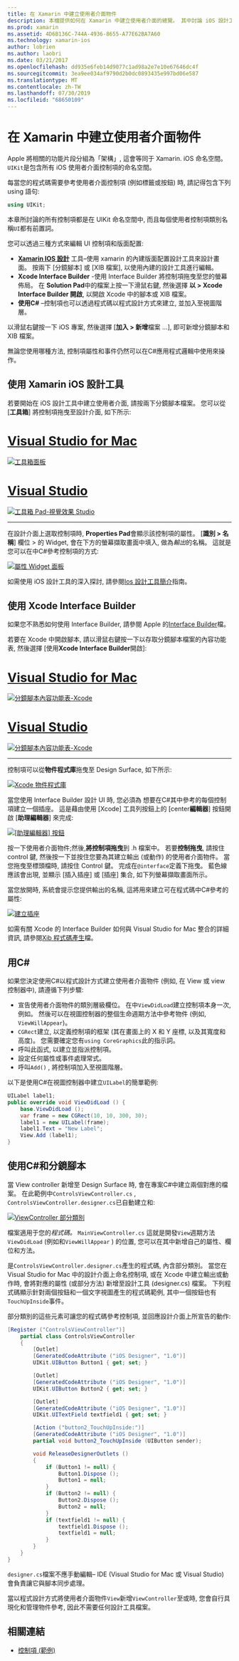 ```yaml
---
title: 在 Xamarin 中建立使用者介面物件
description: 本檔提供如何在 Xamarin 中建立使用者介面的總覽。 其中討論 iOS 設計工具、Xcode Interface Builder、 C#和分鏡腳本。
ms.prod: xamarin
ms.assetid: 4D6B136C-744A-4936-8655-A77E62BA7A60
ms.technology: xamarin-ios
author: lobrien
ms.author: laobri
ms.date: 03/21/2017
ms.openlocfilehash: dd935e6feb14d9077c1ad98a2e7e10e67646dc4f
ms.sourcegitcommit: 3ea9ee034af9790d2b0dc0893435e997bd06e587
ms.translationtype: MT
ms.contentlocale: zh-TW
ms.lasthandoff: 07/30/2019
ms.locfileid: "68650109"
---
```

# <a name="creating-user-interface-objects-in-xamarinios"></a>在 Xamarin 中建立使用者介面物件

Apple 將相關的功能片段分組為「架構」, 這會等同于 Xamarin. iOS 命名空間。 `UIKit`是包含所有 iOS 使用者介面控制項的命名空間。

每當您的程式碼需要參考使用者介面控制項 (例如標籤或按鈕) 時, 請記得包含下列 using 語句:

```csharp
using UIKit;
```

本章所討論的所有控制項都是在 UIKit 命名空間中, 而且每個使用者控制項類別名稱`UI`都有前置詞。

您可以透過三種方式來編輯 UI 控制項和版面配置:

-  **[Xamarin IOS 設計](~/ios/user-interface/designer/index.md)** 工具–使用 xamarin 的內建版面配置設計工具來設計畫面。 按兩下 [分鏡腳本] 或 [XIB 檔案], 以使用內建的設計工具進行編輯。
-  **Xcode Interface Builder** -使用 Interface Builder 將控制項拖曳至您的螢幕佈局。 在  **Solution Pad**中的檔案上按一下滑鼠右鍵, 然後選擇 **以 > Xcode Interface Builder 開啟**, 以開啟 Xcode 中的腳本或 XIB 檔案。
-  **使用C#**  –控制項也可以透過程式碼以程式設計方式來建立, 並加入至視圖階層。

以滑鼠右鍵按一下 iOS 專案, 然後選擇 [**加入 > 新增**檔案 ...], 即可新增分鏡腳本和 XIB 檔案。

無論您使用哪種方法, 控制項屬性和事件仍然可以在C#應用程式邏輯中使用來操作。

## <a name="using-xamarin-ios-designer"></a>使用 Xamarin iOS 設計工具

若要開始在 iOS 設計工具中建立使用者介面, 請按兩下分鏡腳本檔案。 您可以從 [**工具箱**] 將控制項拖曳至設計介面, 如下所示:

# <a name="visual-studio-for-mactabmacos"></a>[Visual Studio for Mac](#tab/macos)

 [![](creating-ui-objects-images/image2b.png "工具箱面板")](creating-ui-objects-images/image2b.png#lightbox)
 
# <a name="visual-studiotabwindows"></a>[Visual Studio](#tab/windows)

 [![](creating-ui-objects-images/image2b-vs.png "工具箱 Pad-視覺效果 Studio")](creating-ui-objects-images/image2b.png#lightbox)
 
-----

在設計介面上選取控制項時, **Properties Pad**會顯示該控制項的屬性。 [**識別 > 名稱**] 欄位 > 的 Widget, 會在下方的螢幕擷取畫面中填入, 做為*輸出*的名稱。 這就是您可以在中C#參考控制項的方式:

 [![](creating-ui-objects-images/image3b.png "屬性 Widget 面板")](creating-ui-objects-images/image3b.png#lightbox)

如需使用 iOS 設計工具的深入探討, 請參閱[Ios 設計工具簡介](~/ios/user-interface/designer/introduction.md)指南。

## <a name="using-xcode-interface-builder"></a>使用 Xcode Interface Builder

如果您不熟悉如何使用 Interface Builder, 請參閱 Apple 的[Interface Builder](https://developer.apple.com/xcode/interface-builder/)檔。

若要在 Xcode 中開啟腳本, 請以滑鼠右鍵按一下以存取分鏡腳本檔案的內容功能表, 然後選擇 [使用**Xcode Interface Builder**開啟]:

# <a name="visual-studio-for-mactabmacos"></a>[Visual Studio for Mac](#tab/macos)

 [![](creating-ui-objects-images/imagexcode.png "分鏡腳本內容功能表-Xcode")](creating-ui-objects-images/imagexcode.png#lightbox)
 
# <a name="visual-studiotabwindows"></a>[Visual Studio](#tab/windows)

[![](creating-ui-objects-images/imagexcode-vs.png "分鏡腳本內容功能表-Xcode")](creating-ui-objects-images/imagexcode-vs.png#lightbox)

-----

控制項可以從**物件程式庫**拖曳至 Design Surface, 如下所示:

 [![](creating-ui-objects-images/image5a.png "Xcode 物件程式庫")](creating-ui-objects-images/image5a.png#lightbox)

當您使用 Interface Builder 設計 UI 時, 您必須為  想要在C#其中參考的每個控制項建立一個插座。 這是藉由使用 [Xcode] 工具列按鈕上的 [center**編輯器**] 按鈕開啟 [**助理編輯器**] 來完成:

 [![](creating-ui-objects-images/image6a.png "[助理編輯器] 按鈕")](creating-ui-objects-images/image6a.png#lightbox)

按一下使用者介面物件;然後,**將控制項拖曳**到 .h 檔案中。 若要**控制拖曳**, 請按住 control 鍵, 然後按一下並按住您要為其建立輸出 (或動作) 的使用者介面物件。 當您拖曳至標頭檔時, 請按住 Control 鍵。 完成在`@interface`定義下拖曳。 藍色線應該會出現, 並顯示 [插入插座] 或 [插座] 集合, 如下列螢幕擷取畫面所示。

當您放開時, 系統會提示您提供輸出的名稱, 這將用來建立可在程式碼中C#參考的屬性:

 [![](creating-ui-objects-images/image8a.png "建立插座")](creating-ui-objects-images/image8a.png#lightbox)

如需有關 Xcode 的 Interface Builder 如何與 Visual Studio for Mac 整合的詳細資訊, 請參閱[Xib 程式碼產生](~/ios/internals/xib-code-generation.md#generated)檔。

## <a name="using-c"></a>用C#

如果您決定使用C#以程式設計方式建立使用者介面物件 (例如, 在 View 或 view 控制器中), 請遵循下列步驟:

-  宣告使用者介面物件的類別層級欄位。 在中`ViewDidLoad`建立控制項本身一次, 例如。 然後可以在視圖控制器的整個生命週期方法中參考物件 (例如,
`ViewWillAppear`)。
-  `CGRect`建立, 以定義控制項的框架 (其在畫面上的 X 和 Y 座標, 以及其寬度和高度)。 您需要確定您有`using CoreGraphics`此的指示詞。
-  呼叫此函式, 以建立並指派控制項。
-  設定任何屬性或事件處理常式。
-  呼叫`Add()` , 將控制項加入至視圖階層。

以下是使用C#在視圖控制器中建立`UILabel`的簡單範例:

```csharp
UILabel label1;
public override void ViewDidLoad () {
    base.ViewDidLoad ();
    var frame = new CGRect(10, 10, 300, 30);
    label1 = new UILabel(frame);
    label1.Text = "New Label";
    View.Add (label1);
}
```

<a name="partial_classes" />

## <a name="using-c-and-storyboards"></a>使用C#和分鏡腳本

當 View controller 新增至 Design Surface 時, 會在專案C#中建立兩個對應的檔案。 在此範例中`ControlsViewController.cs` , `ControlsViewController.designer.cs`已自動建立和:

 [![](creating-ui-objects-images/image9b.png "ViewController 部分類別")](creating-ui-objects-images/image9b.png#lightbox)

檔案適用于您的*程式碼。* `MainViewController.cs` 這就是開發`View`週期方法`ViewDidLoad` (例如和`ViewWillAppear` ) 的位置, 您可以在其中新增自己的屬性、欄位和方法。

是`ControlsViewController.designer.cs`產生的程式碼, 內含部分類別。 當您在 Visual Studio for Mac 中的設計介面上命名控制項, 或在 Xcode 中建立輸出或動作時, 會將對應的屬性 (或部分方法) 新增至設計工具 (designer.cs) 檔案。 下列程式碼顯示針對兩個按鈕和一個文字視圖產生的程式碼範例, 其中一個按鈕也有`TouchUpInside`事件。

部分類別的這些元素可讓您的程式碼參考控制項, 並回應設計介面上所宣告的動作:

```csharp
[Register ("ControlsViewController")]
    partial class ControlsViewController
    {
        [Outlet]
        [GeneratedCodeAttribute ("iOS Designer", "1.0")]
        UIKit.UIButton Button1 { get; set; }

        [Outlet]
        [GeneratedCodeAttribute ("iOS Designer", "1.0")]
        UIKit.UIButton Button2 { get; set; }

        [Outlet]
        [GeneratedCodeAttribute ("iOS Designer", "1.0")]
        UIKit.UITextField textfield1 { get; set; }

        [Action ("button2_TouchUpInside:")]
        [GeneratedCodeAttribute ("iOS Designer", "1.0")]
        partial void button2_TouchUpInside (UIButton sender);

        void ReleaseDesignerOutlets ()
        {
            if (Button1 != null) {
                Button1.Dispose ();
                Button1 = null;
            }
            if (Button2 != null) {
                Button2.Dispose ();
                Button2 = null;
            }
            if (textfield1 != null) {
                textfield1.Dispose ();
                textfield1 = null;
            }
        }
    }
}
```

`designer.cs`檔案不應手動編輯– IDE (Visual Studio for Mac 或 Visual Studio) 會負責讓它與腳本同步處理。

當以程式設計方式將使用者介面物件`View`新增`ViewController`至或時, 您會自行具現化和管理物件參考, 因此不需要任何設計工具檔案。



## <a name="related-links"></a>相關連結

- [控制項 (範例)](https://docs.microsoft.com/samples/xamarin/ios-samples/controls)
